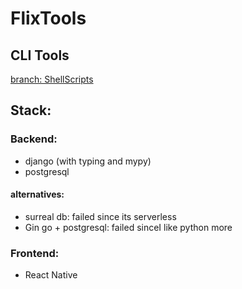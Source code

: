 # FlixTools

## CLI Tools

[branch: ShellScripts](https://github.com/thamognya/FlixTools/tree/ShellScripts)

## Stack:

### Backend:

- django (with typing and mypy)
- postgresql

#### alternatives:

- surreal db: failed since its serverless
- Gin go + postgresql: failed sinceI like python more

### Frontend:

- React Native
